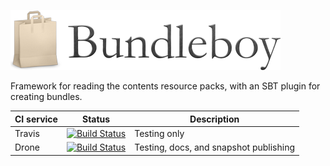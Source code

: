 <img src='bundleboy-title-96.png'></img>

Framework for reading the contents resource packs, with an SBT plugin for creating bundles.

CI service         | Status | Description
-------------------|--------|------------
Travis             | [![Build Status](https://travis-ci.org/storm-enroute/bundleboy.svg)](https://travis-ci.org/storm-enroute/bundleboy) | Testing only
Drone              | [![Build Status](http://ci.storm-enroute.com:443/api/badges/storm-enroute/bundleboy/status.svg)](http://ci.storm-enroute.com:443/storm-enroute/bundleboy) | Testing, docs, and snapshot publishing
